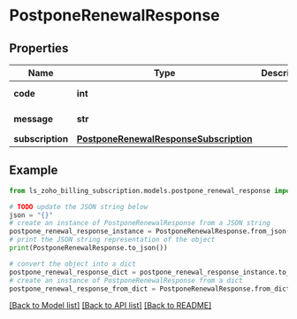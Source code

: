 # PostponeRenewalResponse


## Properties

Name | Type | Description | Notes
------------ | ------------- | ------------- | -------------
**code** | **int** |  | [optional] [readonly] 
**message** | **str** |  | [optional] [readonly] 
**subscription** | [**PostponeRenewalResponseSubscription**](PostponeRenewalResponseSubscription.md) |  | [optional] 

## Example

```python
from ls_zoho_billing_subscription.models.postpone_renewal_response import PostponeRenewalResponse

# TODO update the JSON string below
json = "{}"
# create an instance of PostponeRenewalResponse from a JSON string
postpone_renewal_response_instance = PostponeRenewalResponse.from_json(json)
# print the JSON string representation of the object
print(PostponeRenewalResponse.to_json())

# convert the object into a dict
postpone_renewal_response_dict = postpone_renewal_response_instance.to_dict()
# create an instance of PostponeRenewalResponse from a dict
postpone_renewal_response_from_dict = PostponeRenewalResponse.from_dict(postpone_renewal_response_dict)
```
[[Back to Model list]](../README.md#documentation-for-models) [[Back to API list]](../README.md#documentation-for-api-endpoints) [[Back to README]](../README.md)


